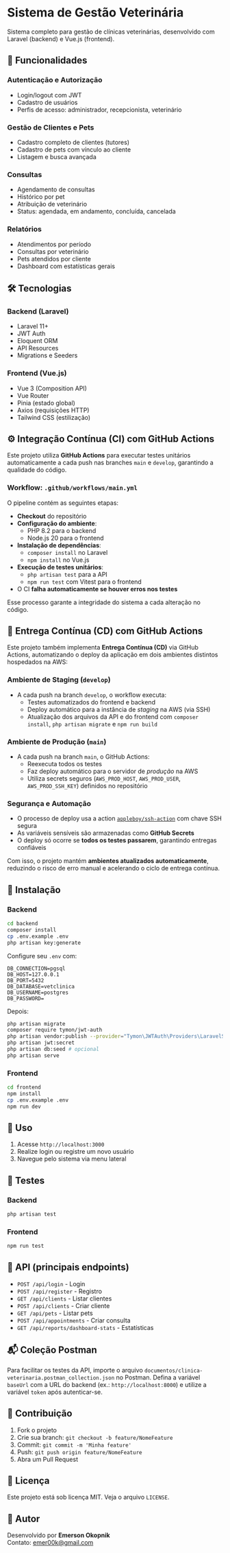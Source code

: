 # Sistema de Gestão Veterinária

Sistema completo para gestão de clínicas veterinárias, desenvolvido com Laravel (backend) e Vue.js (frontend).

## 🚀 Funcionalidades

### Autenticação e Autorização

- Login/logout com JWT
- Cadastro de usuários
- Perfis de acesso: administrador, recepcionista, veterinário

### Gestão de Clientes e Pets

- Cadastro completo de clientes (tutores)
- Cadastro de pets com vínculo ao cliente
- Listagem e busca avançada

### Consultas

- Agendamento de consultas
- Histórico por pet
- Atribuição de veterinário
- Status: agendada, em andamento, concluída, cancelada

### Relatórios

- Atendimentos por período
- Consultas por veterinário
- Pets atendidos por cliente
- Dashboard com estatísticas gerais

## 🛠️ Tecnologias

### Backend (Laravel)

- Laravel 11+
- JWT Auth
- Eloquent ORM
- API Resources
- Migrations e Seeders

### Frontend (Vue.js)

- Vue 3 (Composition API)
- Vue Router
- Pinia (estado global)
- Axios (requisições HTTP)
- Tailwind CSS (estilização)

## ⚙️ Integração Contínua (CI) com GitHub Actions

Este projeto utiliza **GitHub Actions** para executar testes unitários automaticamente a cada push nas branches `main` e `develop`, garantindo a qualidade do código.

### Workflow: `.github/workflows/main.yml`

O pipeline contém as seguintes etapas:

- **Checkout** do repositório
- **Configuração do ambiente**:
  - PHP 8.2 para o backend
  - Node.js 20 para o frontend
- **Instalação de dependências**:
  - `composer install` no Laravel
  - `npm install` no Vue.js
- **Execução de testes unitários**:
  - `php artisan test` para a API
  - `npm run test` com Vitest para o frontend
- O CI **falha automaticamente se houver erros nos testes**

Esse processo garante a integridade do sistema a cada alteração no código.

## 🚚 Entrega Contínua (CD) com GitHub Actions

Este projeto também implementa **Entrega Contínua (CD)** via GitHub Actions, automatizando o deploy da aplicação em dois ambientes distintos hospedados na AWS:

### Ambiente de Staging (`develop`)
- A cada push na branch `develop`, o workflow executa:
  - Testes automatizados do frontend e backend
  - Deploy automático para a instância de *staging* na AWS (via SSH)
  - Atualização dos arquivos da API e do frontend com `composer install`, `php artisan migrate` e `npm run build`

### Ambiente de Produção (`main`)
- A cada push na branch `main`, o GitHub Actions:
  - Reexecuta todos os testes
  - Faz deploy automático para o servidor de *produção* na AWS
  - Utiliza secrets seguros (`AWS_PROD_HOST`, `AWS_PROD_USER`, `AWS_PROD_SSH_KEY`) definidos no repositório

### Segurança e Automação
- O processo de deploy usa a action [`appleboy/ssh-action`](https://github.com/appleboy/ssh-action) com chave SSH segura
- As variáveis sensíveis são armazenadas como **GitHub Secrets**
- O deploy só ocorre se **todos os testes passarem**, garantindo entregas confiáveis

Com isso, o projeto mantém **ambientes atualizados automaticamente**, reduzindo o risco de erro manual e acelerando o ciclo de entrega contínua.


## 📆 Instalação

### Backend

```bash
cd backend
composer install
cp .env.example .env
php artisan key:generate
```

Configure seu `.env` com:

```env
DB_CONNECTION=pgsql
DB_HOST=127.0.0.1
DB_PORT=5432
DB_DATABASE=vetclinica
DB_USERNAME=postgres
DB_PASSWORD=
```

Depois:

```bash
php artisan migrate
composer require tymon/jwt-auth
php artisan vendor:publish --provider="Tymon\JWTAuth\Providers\LaravelServiceProvider"
php artisan jwt:secret
php artisan db:seed # opcional
php artisan serve
```

### Frontend

```bash
cd frontend
npm install
cp .env.example .env
npm run dev
```

## 📱 Uso

1. Acesse `http://localhost:3000`
2. Realize login ou registre um novo usuário
3. Navegue pelo sistema via menu lateral

## 🔮 Testes

### Backend

```bash
php artisan test
```

### Frontend

```bash
npm run test
```

## 📃 API (principais endpoints)

- `POST /api/login` - Login
- `POST /api/register` - Registro
- `GET /api/clients` - Listar clientes
- `POST /api/clients` - Criar cliente
- `GET /api/pets` - Listar pets
- `POST /api/appointments` - Criar consulta
- `GET /api/reports/dashboard-stats` - Estatísticas

## 📬 Coleção Postman

Para facilitar os testes da API, importe o arquivo
`documentos/clinica-veterinaria.postman_collection.json` no Postman.
Defina a variável `baseUrl` com a URL do backend (ex.: `http://localhost:8000`)
e utilize a variável `token` após autenticar-se.

## 👥 Contribuição

1. Fork o projeto
2. Crie sua branch: `git checkout -b feature/NomeFeature`
3. Commit: `git commit -m 'Minha feature'`
4. Push: `git push origin feature/NomeFeature`
5. Abra um Pull Request

## 📄 Licença

Este projeto está sob licença MIT. Veja o arquivo `LICENSE`.

## 🤖 Autor

Desenvolvido por **Emerson Okopnik**\
Contato: [emer00k@gmail.com](mailto\:emer00k@gmail.com)

